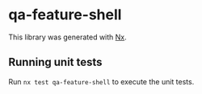 # qa-feature-shell

This library was generated with [Nx](https://nx.dev).

## Running unit tests

Run `nx test qa-feature-shell` to execute the unit tests.
